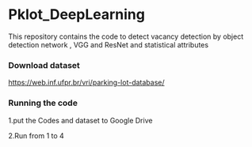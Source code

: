 # Pklot_DeepLearning
This repository contains the code to detect vacancy detection by object detection network , VGG and ResNet and  statistical attributes

### Download dataset
https://web.inf.ufpr.br/vri/parking-lot-database/



### Running the code

1.put the Codes and dataset to Google Drive

2.Run from 1 to 4
